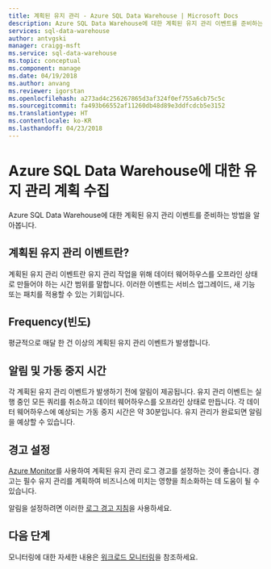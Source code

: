 ```yaml
---
title: 계획된 유지 관리 - Azure SQL Data Warehouse | Microsoft Docs
description: Azure SQL Data Warehouse에 대한 계획된 유지 관리 이벤트를 준비하는 방법을 알아봅니다.
services: sql-data-warehouse
author: antvgski
manager: craigg-msft
ms.service: sql-data-warehouse
ms.topic: conceptual
ms.component: manage
ms.date: 04/19/2018
ms.author: anvang
ms.reviewer: igorstan
ms.openlocfilehash: a273ad4c256267865d3af324f0ef755a6cb75c5c
ms.sourcegitcommit: fa493b66552af11260db48d89e3ddfcdcb5e3152
ms.translationtype: HT
ms.contentlocale: ko-KR
ms.lasthandoff: 04/23/2018
---
```

# <a name="planning-for-maintenance-on-your-azure-sql-data-warehouse"></a>Azure SQL Data Warehouse에 대한 유지 관리 계획 수집

Azure SQL Data Warehouse에 대한 계획된 유지 관리 이벤트를 준비하는 방법을 알아봅니다.

## <a name="what-is-a-planned-maintenance-event"></a>계획된 유지 관리 이벤트란?
계획된 유지 관리 이벤트란 유지 관리 작업을 위해 데이터 웨어하우스를 오프라인 상태로 만들어야 하는 시간 범위를 말합니다. 이러한 이벤트는 서비스 업그레이드, 새 기능 또는 패치를 적용할 수 있는 기회입니다. 

## <a name="frequency"></a>Frequency(빈도)
평균적으로 매달 한 건 이상의 계획된 유지 관리 이벤트가 발생합니다. 

## <a name="notifications-and-downtime"></a>알림 및 가동 중지 시간
각 계획된 유지 관리 이벤트가 발생하기 전에 알림이 제공됩니다. 유지 관리 이벤트는 실행 중인 모든 쿼리를 취소하고 데이터 웨어하우스를 오프라인 상태로 만듭니다. 각 데이터 웨어하우스에 예상되는 가동 중지 시간은 약 30분입니다. 유지 관리가 완료되면 알림을 예상할 수 있습니다. 

## <a name="setting-up-alerts"></a>경고 설정

[Azure Monitor](../monitoring-and-diagnostics/monitoring-activity-log-alerts-on-service-notifications.md)를 사용하여 계획된 유지 관리 로그 경고를 설정하는 것이 좋습니다. 경고는 필수 유지 관리를 계획하여 비즈니스에 미치는 영향을 최소화하는 데 도움이 될 수 있습니다. 

알림을 설정하려면 이러한 [로그 경고 지침](../monitoring-and-diagnostics/monitoring-activity-log-alerts-on-service-notifications.md)을 사용하세요. 

## <a name="next-steps"></a>다음 단계
모니터링에 대한 자세한 내용은 [워크로드 모니터링](sql-data-warehouse-manage-monitor.md)을 참조하세요.
